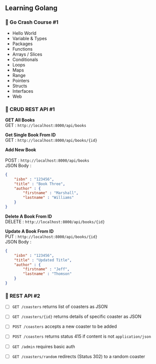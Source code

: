 ## Learning Golang

### 📁 Go Crash Course #1
- Hello World
- Variable & Types
- Packages
- Functions
- Arrays / Slices
- Conditionals
- Loops
- Maps
- Range
- Pointers
- Structs
- Interfaces
- Web

### 📁 CRUD REST API #1

**GET All Books**<br>
GET : `http://localhost:8000/api/books`

**Get Single Book From ID**<br>
GET : `http://localhost:8000/api/books/{id}`

**Add New Book**<br><br>
POST      : `http://localhost:8000/api/books`<br>
JSON Body : 
```json
{
    "isbn" : "123456",
    "title" : "Book Three",
    "author" : {
        "firstname" : "Marshall",
        "lastname" : "Williams"
    }
}
```
 
**Delete A Book From ID**<br>
DELETE : `http://localhost:8000/api/books/{id}`

**Update A Book From ID**<br>
PUT       : `http://localhost:8000/api/books/{id}`<br>
JSON Body : 
```json
{
    "isbn" : "123456",
    "title" : "Updated Title",
    "author" : {
        "firstname" : "Jeff",
        "lastname" : "Thomson"
    }
}
```
 
### 📁 REST API #2
 
* [ ] `GET /coasters` returns list of coasters as JSON
* [ ] `GET /coasters/{id}` returns details of specific coaster as JSON
* [ ] `POST /coasters` accepts a new coaster to be added
* [ ] `POST /coasters` returns status 415 if content is not `application/json`
* [ ] `GET /admin` requires basic auth
* [ ] `GET /coasters/random` redirects (Status 302) to a random coaster
 
 
